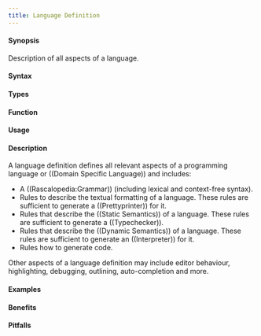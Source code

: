```yaml
---
title: Language Definition
---
```


#### Synopsis

Description of all aspects of a language.

#### Syntax

#### Types

#### Function
       
#### Usage

#### Description

A language definition defines all relevant aspects of a programming language or ((Domain Specific Language)) and includes:

*  A ((Rascalopedia:Grammar)) (including lexical and context-free syntax).
*  Rules to describe the textual formatting of a language. 
  These rules are sufficient to generate a ((Prettyprinter)) for it.
*  Rules that describe the ((Static Semantics)) of a language.
  These rules are sufficient to generate a ((Typechecker)).
*  Rules that describe the ((Dynamic Semantics)) of a language. 
  These rules are sufficient to generate an ((Interpreter)) for it.
*  Rules how to generate code.


Other aspects of a language definition may include editor behaviour, highlighting, debugging, outlining, auto-completion and more.

#### Examples

#### Benefits

#### Pitfalls

